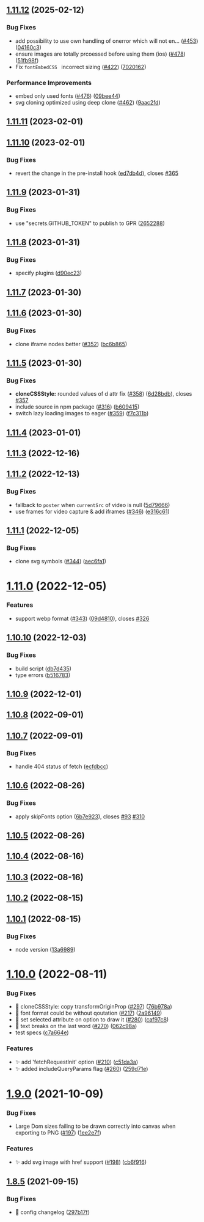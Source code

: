 ## [1.11.12](https://github.com/bubkoo/html-to-image/compare/v1.11.11...v1.11.12) (2025-02-12)


### Bug Fixes

* add possibility to use own handling of onerror which will not en… ([#453](https://github.com/bubkoo/html-to-image/issues/453)) ([04160c3](https://github.com/bubkoo/html-to-image/commit/04160c3e77f55e95082cbd4879847d0afda92883))
* ensure images are totally prcoessed before using them (ios) ([#478](https://github.com/bubkoo/html-to-image/issues/478)) ([51fb98f](https://github.com/bubkoo/html-to-image/commit/51fb98f69b6eef6c391a5a7859711a5f0601f467))
* Fix `fontEmbedCSS ` incorrect sizing ([#422](https://github.com/bubkoo/html-to-image/issues/422)) ([7020162](https://github.com/bubkoo/html-to-image/commit/702016256cc03b5637e75645f3d70131ddd0e45f))


### Performance Improvements

* embed only used fonts ([#476](https://github.com/bubkoo/html-to-image/issues/476)) ([09bee44](https://github.com/bubkoo/html-to-image/commit/09bee442c27bde2af06442417f4269e763e6b6cd))
* svg cloning optimized using deep clone ([#462](https://github.com/bubkoo/html-to-image/issues/462)) ([9aac2fd](https://github.com/bubkoo/html-to-image/commit/9aac2fd11333ca302d10f2c438cd16be07a1429d))

## [1.11.11](https://github.com/bubkoo/html-to-image/compare/v1.11.10...v1.11.11) (2023-02-01)

## [1.11.10](https://github.com/bubkoo/html-to-image/compare/v1.11.9...v1.11.10) (2023-02-01)


### Bug Fixes

* revert the change in the pre-install hook ([ed7db4d](https://github.com/bubkoo/html-to-image/commit/ed7db4d090c600da632c2c7ef9319ed033d9c3e5)), closes [#365](https://github.com/bubkoo/html-to-image/issues/365)

## [1.11.9](https://github.com/bubkoo/html-to-image/compare/v1.11.8...v1.11.9) (2023-01-31)


### Bug Fixes

* use "secrets.GITHUB_TOKEN" to publish to GPR ([2652288](https://github.com/bubkoo/html-to-image/commit/2652288af04f6a4775cf107981f3292b0a231973))

## [1.11.8](https://github.com/bubkoo/html-to-image/compare/v1.11.7...v1.11.8) (2023-01-31)


### Bug Fixes

* specify plugins ([d90ec23](https://github.com/bubkoo/html-to-image/commit/d90ec23daca23cda0d515cd7dda8d80cdf75546b))

## [1.11.7](https://github.com/bubkoo/html-to-image/compare/v1.11.6...v1.11.7) (2023-01-30)

## [1.11.6](https://github.com/bubkoo/html-to-image/compare/v1.11.5...v1.11.6) (2023-01-30)


### Bug Fixes

* clone iframe nodes better ([#352](https://github.com/bubkoo/html-to-image/issues/352)) ([bc6b865](https://github.com/bubkoo/html-to-image/commit/bc6b8652f0504cf5be19ed77f9c88b986e7aaeed))

## [1.11.5](https://github.com/bubkoo/html-to-image/compare/v1.11.4...v1.11.5) (2023-01-30)


### Bug Fixes

* **cloneCSSStyle:** rounded values of d attr fix ([#358](https://github.com/bubkoo/html-to-image/issues/358)) ([6d28bdb](https://github.com/bubkoo/html-to-image/commit/6d28bdb96f15877666b222067bfb082da300f355)), closes [#357](https://github.com/bubkoo/html-to-image/issues/357)
* include source in npm package ([#316](https://github.com/bubkoo/html-to-image/issues/316)) ([b609415](https://github.com/bubkoo/html-to-image/commit/b6094151fb199fad699e74d93a8cef14089dda71))
* switch lazy loading images to eager ([#359](https://github.com/bubkoo/html-to-image/issues/359)) ([f7c311b](https://github.com/bubkoo/html-to-image/commit/f7c311b5285d4ca8383c5fe7c3dfb0c9fbc6f630))

## [1.11.4](https://github.com/bubkoo/html-to-image/compare/v1.11.3...v1.11.4) (2023-01-01)

## [1.11.3](https://github.com/bubkoo/html-to-image/compare/v1.11.2...v1.11.3) (2022-12-16)

## [1.11.2](https://github.com/bubkoo/html-to-image/compare/v1.11.1...v1.11.2) (2022-12-13)


### Bug Fixes

* fallback to `poster` when `currentSrc` of video is null ([5d79666](https://github.com/bubkoo/html-to-image/commit/5d7966691a0dae64de8fb2bf9e56be7d274cef83))
* use frames for video capture & add iframes ([#346](https://github.com/bubkoo/html-to-image/issues/346)) ([e316c61](https://github.com/bubkoo/html-to-image/commit/e316c610364d6a774b736e36e310be79d0085d60))

## [1.11.1](https://github.com/bubkoo/html-to-image/compare/v1.11.0...v1.11.1) (2022-12-05)


### Bug Fixes

* clone svg symbols ([#344](https://github.com/bubkoo/html-to-image/issues/344)) ([aec6fa1](https://github.com/bubkoo/html-to-image/commit/aec6fa1573d0f64be6e2879e54a8e4d7e9e300ac))

# [1.11.0](https://github.com/bubkoo/html-to-image/compare/v1.10.10...v1.11.0) (2022-12-05)


### Features

* support webp format ([#343](https://github.com/bubkoo/html-to-image/issues/343)) ([09d4810](https://github.com/bubkoo/html-to-image/commit/09d4810ce3084e43f039c63efd65ba500451b9df)), closes [#326](https://github.com/bubkoo/html-to-image/issues/326)

## [1.10.10](https://github.com/bubkoo/html-to-image/compare/v1.10.9...v1.10.10) (2022-12-03)


### Bug Fixes

* build script ([db7d435](https://github.com/bubkoo/html-to-image/commit/db7d43507c9419fb84ee126b8c334ffa1655b8b3))
* type errors ([b516783](https://github.com/bubkoo/html-to-image/commit/b516783244e9aa847c89cd3ca3b8114bc6157934))

## [1.10.9](https://github.com/bubkoo/html-to-image/compare/v1.10.8...v1.10.9) (2022-12-01)

## [1.10.8](https://github.com/bubkoo/html-to-image/compare/v1.10.7...v1.10.8) (2022-09-01)

## [1.10.7](https://github.com/bubkoo/html-to-image/compare/v1.10.6...v1.10.7) (2022-09-01)


### Bug Fixes

* handle 404 status of fetch ([ecfdbcc](https://github.com/bubkoo/html-to-image/commit/ecfdbcc189771c3fe212ee2ce6f641495b0d650a))

## [1.10.6](https://github.com/bubkoo/html-to-image/compare/v1.10.5...v1.10.6) (2022-08-26)


### Bug Fixes

* apply skipFonts option ([6b7e923](https://github.com/bubkoo/html-to-image/commit/6b7e923ca6a82dddb409a8ab2cda24c469640014)), closes [#93](https://github.com/bubkoo/html-to-image/issues/93) [#310](https://github.com/bubkoo/html-to-image/issues/310)

## [1.10.5](https://github.com/bubkoo/html-to-image/compare/v1.10.4...v1.10.5) (2022-08-26)

## [1.10.4](https://github.com/bubkoo/html-to-image/compare/v1.10.3...v1.10.4) (2022-08-16)

## [1.10.3](https://github.com/bubkoo/html-to-image/compare/v1.10.2...v1.10.3) (2022-08-16)

## [1.10.2](https://github.com/bubkoo/html-to-image/compare/v1.10.1...v1.10.2) (2022-08-15)

## [1.10.1](https://github.com/bubkoo/html-to-image/compare/v1.10.0...v1.10.1) (2022-08-15)


### Bug Fixes

* node version ([13a6989](https://github.com/bubkoo/html-to-image/commit/13a6989d00440984ea631bb92cb484d3bedbfb02))

# [1.10.0](https://github.com/bubkoo/html-to-image/compare/v1.9.0...v1.10.0) (2022-08-11)


### Bug Fixes

* 🐛 cloneCSSStyle: copy transformOriginProp ([#297](https://github.com/bubkoo/html-to-image/issues/297)) ([76b978a](https://github.com/bubkoo/html-to-image/commit/76b978a943ee11ad78ef09f9b3363377baebcbb3))
* 🐛 font format could be without qoutation ([#217](https://github.com/bubkoo/html-to-image/issues/217)) ([2a96149](https://github.com/bubkoo/html-to-image/commit/2a9614966f636636be133d3e16d8fe93cf26db0d))
* 🐛 set selected attribute on option to draw it ([#280](https://github.com/bubkoo/html-to-image/issues/280)) ([caf97c8](https://github.com/bubkoo/html-to-image/commit/caf97c80a3b6ef6f7205d12ab59ef42c5ab2f071))
* 🐛 text breaks on the last word ([#270](https://github.com/bubkoo/html-to-image/issues/270)) ([062c98a](https://github.com/bubkoo/html-to-image/commit/062c98ab3491fb731d660780b1a0408e1f53549a))
* test specs ([c7a664e](https://github.com/bubkoo/html-to-image/commit/c7a664e8148bfa813391e124e33ba44c60e1cdae))


### Features

* ✨ add 'fetchRequestInit' option ([#210](https://github.com/bubkoo/html-to-image/issues/210)) ([c51da3a](https://github.com/bubkoo/html-to-image/commit/c51da3a5cc7421c530ffb7cbaa7b5009c677c2d8))
* ✨ added includeQueryParams flag ([#260](https://github.com/bubkoo/html-to-image/issues/260)) ([259d71e](https://github.com/bubkoo/html-to-image/commit/259d71e431445ba0c32bc081d9164fa094b4da32))

# [1.9.0](https://github.com/bubkoo/html-to-image/compare/v1.8.5...v1.9.0) (2021-10-09)


### Bug Fixes

* Large Dom sizes failing to be drawn correctly into canvas when exporting to PNG ([#197](https://github.com/bubkoo/html-to-image/issues/197)) ([1ee2e7f](https://github.com/bubkoo/html-to-image/commit/1ee2e7f366ccbaf247caefdcf479f52a2abd22bb))


### Features

* ✨ add svg image with href support ([#198](https://github.com/bubkoo/html-to-image/issues/198)) ([cb6f916](https://github.com/bubkoo/html-to-image/commit/cb6f91692fd0ff06852bf83751e0606df841f429))

## [1.8.5](https://github.com/bubkoo/html-to-image/compare/v1.8.4...v1.8.5) (2021-09-15)


### Bug Fixes

* 🐛 config changelog ([297b17f](https://github.com/bubkoo/html-to-image/commit/297b17f6e213c2278e7655dec3fd2444a3e705bf))
